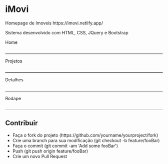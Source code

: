 <h1 alinn="center">iMovi</h1>

<p>Homepage de Imoveis https://imovi.netlify.app/<p>

<p>Sistema desenvolvido com HTML, CSS, JQuery e Bootstrap<p>

<p>Home</p>
<img src=""/>
<hr>
<p>Projetos</p>
<img src=""/>
<hr>
<p>Detalhes</p>
<img src=""/>
<hr>
<p>Rodape</p>
<img src=""/>
<hr>

<h2>Contribuir</h2>
<ul>
  <li>Faça o fork do projeto (https://github.com/yourname/yourproject/fork)</li>
  <li>Crie uma branch para sua modificação (git checkout -b feature/fooBar)</li>
  <li>Faça o commit (git commit -am 'Add some fooBar')</li>
  <li>Push (git push origin feature/fooBar)</li>
  <li>Crie um novo Pull Request</li>
</ul>
